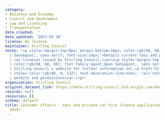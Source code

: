 ```yaml
---
category:
- Business and Economy
- Council and Government
- Law and Licensing
- Transportation
date_created: ''
date_updated: '2023-03-30'
license: No licence
maintainer: Stirling Council
notes: "<p style='margin-top:0px; margin-bottom:10px; color:rgb(68, 68, 68); font-family:&quot;Open\
  \ Sans&quot;, sans-serif; font-size:14px;'>Details current taxi and private hire\
  \ car licences issued by Stirling Council.</p>\n<p style='margin-top:0px; margin-bottom:10px;\
  \ color:rgb(68, 68, 68); font-family:&quot;Open Sans&quot;, sans-serif; font-size:14px;'>Visit\
  \ Stirling Council's website for further information on\_<a href='https://www.stirling.gov.uk/business-and-licences/licences-permits-and-permissions/'\
  \ style='color:rgb(86, 0, 132); text-decoration-line:none;' rel='nofollow ugc'>licences,\
  \ permits and permissions</a>.</p>"
organization: Stirling Council
original_dataset_link: https://data-stirling-council.hub.arcgis.com/documents/stirling-council::consumer-affairs-taxi-and-private-car-hire-licence-applications-2015-to-2019
records: null
resources: []
schema: default
title: Consumer affairs - taxi and private car hire licence applications (2015 to
  2019)
---
```


